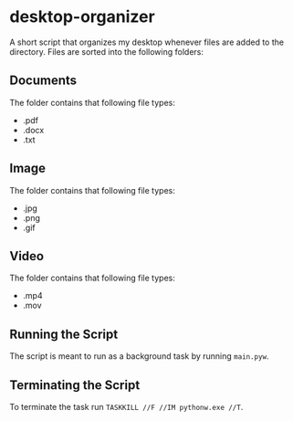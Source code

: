 # desktop-organizer

A short script that organizes my desktop whenever files are added to the directory. Files are sorted into the following folders:

## Documents

The folder contains that following file types:

- .pdf
- .docx
- .txt

## Image

The folder contains that following file types:

- .jpg
- .png
- .gif

## Video

The folder contains that following file types:

- .mp4
- .mov

## Running the Script

The script is meant to run as a background task by running `main.pyw`.

## Terminating the Script

To terminate the task run `TASKKILL //F //IM pythonw.exe //T`.